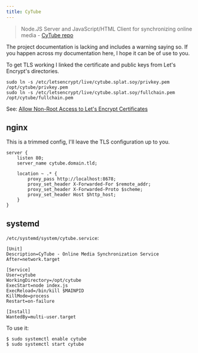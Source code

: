 ```yaml
---
title: CyTube
---
```


> Node.JS Server and JavaScript/HTML Client for synchronizing online media
>     - [CyTube repo](https://github.com/calzoneman/sync)

The project documentation is lacking and includes a warning saying so. If you happen across my documentation here, I hope it can be of use to you.

To get TLS working I linked the certificate and public keys from Let's Encrypt's directories.

```
sudo ln -s /etc/letsencrypt/live/cytube.splat.soy/privkey.pem /opt/cytube/privkey.pem
sudo ln -s /etc/letsencrypt/live/cytube.splat.soy/fullchain.pem /opt/cytube/fullchain.pem
```

See: [Allow Non-Root Access to Let's Encrypt Certificates](/Sysadmin/KB/Allow_Non-Root_Access_to_Let's_Encrypt_Certificates)

## nginx

This is a trimmed config, I'll leave the TLS configuration up to you.

```nginx
server {
    listen 80;
    server_name cytube.domain.tld;
    
    location ~ .* {
        proxy_pass http://localhost:8678;
        proxy_set_header X-Forwarded-For $remote_addr;
        proxy_set_header X-Forwarded-Proto $scheme;
        proxy_set_header Host $http_host;
    }
}
```

## systemd

`/etc/systemd/system/cytube.service`:

```
[Unit]
Description=CyTube - Online Media Synchronization Service
After=network.target

[Service]
User=cytube
WorkingDirectory=/opt/cytube
ExecStart=node index.js
ExecReload=/bin/kill $MAINPID
KillMode=process
Restart=on-failure

[Install]
WantedBy=multi-user.target
```

To use it:

```
$ sudo systemctl enable cytube
$ sudo systemctl start cytube
```